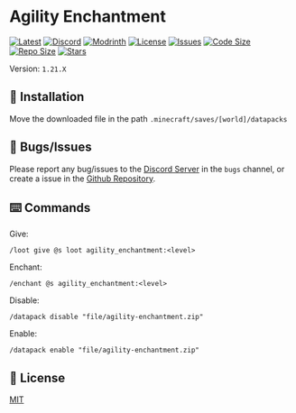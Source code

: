 # Agility Enchantment

[![Latest](https://img.shields.io/github/v/release/lullaby6/agility-enchantment-data-pack?color=blueviolet&logo=github)](https://github.com/lullaby6/agility-enchantment-data-pack/releases)
[![Discord](https://img.shields.io/discord/1327308441324097681?label=discord&color=blue&logo=discord)](https://discord.gg/5UdcDa5xNC)
[![Modrinth](https://img.shields.io/modrinth/dt/agility-enchantment-data-pack?label=modrinth&logo=modrinth)](https://modrinth.com/datapack/agility-enchantment)
[![License](https://img.shields.io/badge/license-mit-green)](https://github.com/lullaby6/agility-enchantment-data-pack/blob/main/LICENSE)
[![Issues](https://img.shields.io/github/issues/lullaby6/agility-enchantment-data-pack?color=orange&logo=github)](https://github.com/lullaby6/agility-enchantment-data-pack/issues)
[![Code Size](https://img.shields.io/github/languages/code-size/lullaby6/agility-enchantment-data-pack?color=purple&logoColor=white)](https://github.com/lullaby6/agility-enchantment-data-pack)
[![Repo Size](https://img.shields.io/github/repo-size/lullaby6/agility-enchantment-data-pack?logo=dropbox&color=red)](https://github.com/lullaby6/agility-enchantment-data-pack)
[![Stars](https://img.shields.io/github/stars/lullaby6/agility-enchantment-data-pack?logo=github&color=yellow)](https://github.com/lullaby6/agility-enchantment-data-pack/stargazers)

Version: `1.21.X`

## 📂 Installation

Move the downloaded file in the path `.minecraft/saves/[world]/datapacks`

## 👾 Bugs/Issues

Please report any bug/issues to the [Discord Server](https://discord.gg/5UdcDa5xNC) in the `bugs` channel, or create a issue in the [Github Repository](https://github.com/lullaby6/agility-enchantment-data-pack/issues).

## ⌨️ Commands

Give:

```mcfunction
/loot give @s loot agility_enchantment:<level>
```

Enchant:

```mcfunction
/enchant @s agility_enchantment:<level>
```

Disable:

```mcfunction
/datapack disable "file/agility-enchantment.zip"
```

Enable:

```mcfunction
/datapack enable "file/agility-enchantment.zip"
```

## 🪪 License

[MIT](https://github.com/lullaby6/agility-enchantment-data-pack/blob/main/LICENSE)